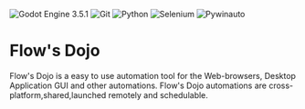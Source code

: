 ![Godot Engine 3.5.1](https://img.shields.io/badge/Godot_3.5.1-blue?style=for-the-badge&logo=godot-engine&logoColor=white)
![Git](https://img.shields.io/badge/git-red?style=for-the-badge&logo=git&logoColor=white)
![Python](https://img.shields.io/badge/Python-orange?style=for-the-badge&logo=python&logoColor=white)
![Selenium](https://img.shields.io/badge/Selenium-green?style=for-the-badge&logo=Selenium&logoColor=white)
![Pywinauto](https://img.shields.io/badge/Pywinauto-purple?style=for-the-badge)

Flow's Dojo
============
Flow's Dojo is a easy to use automation tool for the Web-browsers, Desktop Application GUI and other automations. 
Flow's Dojo automations are cross-platform,shared,launched remotely and schedulable.
